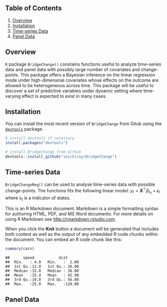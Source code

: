 Table of Contents
-----------------

1.  [Overview](#overview)
2.  [Installation](#installation)
3.  [Time-series Data](#time-series-data)
4.  [Panel Data](#panel-data)

Overview
--------

`R` package `BridgeChange()` constains functions useful to analyze time-series data and panel data with possibly large number of covariates and change-points. This package offers a Bayesian inference on the linear regression mode under high-dimensinal covariates whose effects on the outcome are allowed to be heterogeneous across time. This package will be useful to discover a set of predictive variables under dynamic setting where time-varying effect is expected to exist in many cases.

Installation
------------

You can install the most recent version of `BridgeChange` from Gitub using the [`devtools`](https://github.com/r-lib/devtools) package.

``` r
# install devtools if necessary
install.packages("devtools")

# install BridgeChange from Github
devtools::install_github("soichiroy/BridgeChange")
```

Time-series Data
----------------

`BridgeChangeReg()` can be used to analyse time-series data with possible change-points. The functions fits the following linear model:
*y*<sub>*t*</sub> = **X**<sup>⊤</sup>*β*<sub>*s*<sub>*t*</sub></sub> + *ϵ*<sub>*t*</sub>
 where *s*<sub>*t*</sub> is a indicator of states.

This is an R Markdown document. Markdown is a simple formatting syntax for authoring HTML, PDF, and MS Word documents. For more details on using R Markdown see <http://rmarkdown.rstudio.com>.

When you click the **Knit** button a document will be generated that includes both content as well as the output of any embedded R code chunks within the document. You can embed an R code chunk like this:

``` r
summary(cars)
```

    ##      speed           dist       
    ##  Min.   : 4.0   Min.   :  2.00  
    ##  1st Qu.:12.0   1st Qu.: 26.00  
    ##  Median :15.0   Median : 36.00  
    ##  Mean   :15.4   Mean   : 42.98  
    ##  3rd Qu.:19.0   3rd Qu.: 56.00  
    ##  Max.   :25.0   Max.   :120.00

Panel Data
----------
